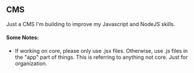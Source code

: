 ## CMS

Just a CMS I'm building to improve my Javascript and NodeJS skills.

#### Some Notes:
- If working on core, please only use .jsx files. Otherwise, use .js files in the "app" part of things. This is referring to anything not core. Just for organization.
